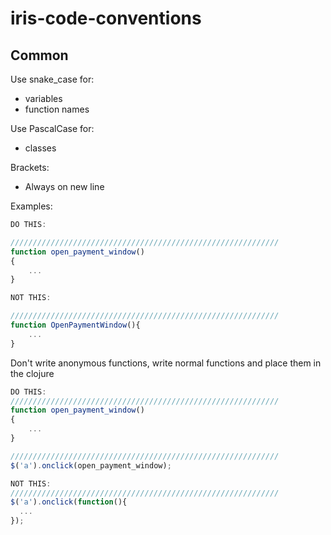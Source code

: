 # iris-code-conventions

## Common

Use snake_case for:
- variables
- function names

Use PascalCase for:
- classes

Brackets:
- Always on new line

Examples:

```javascript
DO THIS:

////////////////////////////////////////////////////////////
function open_payment_window() 
{
    ...
}

NOT THIS:

////////////////////////////////////////////////////////////
function OpenPaymentWindow(){
    ...
}

```

Don't write anonymous functions, write normal functions and place them in the clojure

```javascript
DO THIS:
////////////////////////////////////////////////////////////
function open_payment_window() 
{
    ...
}

////////////////////////////////////////////////////////////
$('a').onclick(open_payment_window);

NOT THIS:
////////////////////////////////////////////////////////////
$('a').onclick(function(){
  ...
});

```
